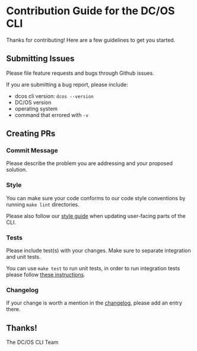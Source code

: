 # Contribution Guide for the DC/OS CLI

Thanks for contributing! Here are a few guidelines to get you started.

## Submitting Issues

Please file feature requests and bugs through Github issues.

If you are submitting a bug report, please include:
- dcos cli version: `dcos --version`
- DC/OS version
- operating system
- command that errored with `-v`

## Creating PRs

### Commit Message

Please describe the problem you are addressing and your proposed solution.

### Style

You can make sure your code conforms to our code style conventions by running
`make lint` directories.

Please also follow our [style guide](design/style.md) when updating user-facing
parts of the CLI.

### Tests

Please include test(s) with your changes. Make sure to separate integration and unit tests.

You can use `make test` to run unit tests, in order to run integration tests please follow
[these instructions](https://github.com/dcos/dcos-cli#integration-tests).

### Changelog

If your change is worth a mention in the [changelog](CHANGELOG.md), please add an entry there.

## Thanks!

The DC/OS CLI Team
